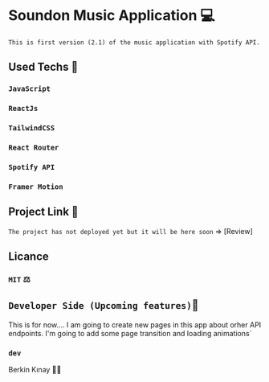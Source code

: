 # Soundon Music Application 💻
`This is first version (2.1) of the music application with Spotify API.`

## Used Techs 🥰

### `JavaScript`
### `ReactJs`
### `TailwindCSS`
### `React Router`
### `Spotify API`
### `Framer Motion`

## Project Link 🔭

`The project has not deployed yet but it will be here soon` => [Review]

## Licance
### `MIT` ⚖️

## `Developer Side (Upcoming features)`💫
This is for now.... I am going to create new pages in this app about orher API endpoints. I'm going to add some page transition and loading animations` 

### `dev`
Berkin Kınay 👨‍💻
